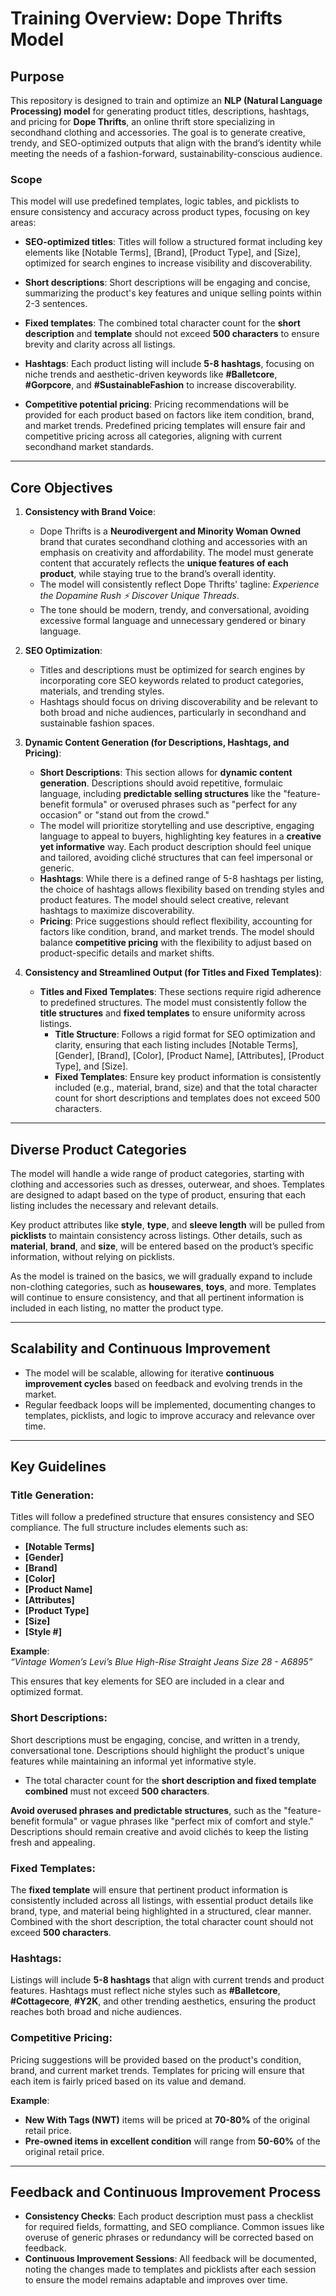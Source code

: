 # **Training Overview: Dope Thrifts Model**

## **Purpose**
This repository is designed to train and optimize an **NLP (Natural Language Processing) model** for generating product titles, descriptions, hashtags, and pricing for **Dope Thrifts**, an online thrift store specializing in secondhand clothing and accessories. The goal is to generate creative, trendy, and SEO-optimized outputs that align with the brand’s identity while meeting the needs of a fashion-forward, sustainability-conscious audience.

### **Scope**
This model will use predefined templates, logic tables, and picklists to ensure consistency and accuracy across product types, focusing on key areas:
- **SEO-optimized titles**: Titles will follow a structured format including key elements like [Notable Terms], [Brand], [Product Type], and [Size], optimized for search engines to increase visibility and discoverability.
  
- **Short descriptions**: Short descriptions will be engaging and concise, summarizing the product's key features and unique selling points within 2-3 sentences.

- **Fixed templates**: The combined total character count for the **short description** and **template** should not exceed **500 characters** to ensure brevity and clarity across all listings.

- **Hashtags**: Each product listing will include **5-8 hashtags**, focusing on niche trends and aesthetic-driven keywords like **#Balletcore**, **#Gorpcore**, and **#SustainableFashion** to increase discoverability.

- **Competitive potential pricing**: Pricing recommendations will be provided for each product based on factors like item condition, brand, and market trends. Predefined pricing templates will ensure fair and competitive pricing across all categories, aligning with current secondhand market standards.

---

## **Core Objectives**

1. **Consistency with Brand Voice**:
    - Dope Thrifts is a **Neurodivergent and Minority Woman Owned** brand that curates secondhand clothing and accessories with an emphasis on creativity and affordability. The model must generate content that accurately reflects the **unique features of each product**, while staying true to the brand’s overall identity.
    - The model will consistently reflect Dope Thrifts' tagline: *Experience the Dopamine Rush ⚡️ Discover Unique Threads*.
    - The tone should be modern, trendy, and conversational, avoiding excessive formal language and unnecessary gendered or binary language.

2. **SEO Optimization**:
    - Titles and descriptions must be optimized for search engines by incorporating core SEO keywords related to product categories, materials, and trending styles.
    - Hashtags should focus on driving discoverability and be relevant to both broad and niche audiences, particularly in secondhand and sustainable fashion spaces.

3. **Dynamic Content Generation (for Descriptions, Hashtags, and Pricing)**:
    - **Short Descriptions**: This section allows for **dynamic content generation**. Descriptions should avoid repetitive, formulaic language, including **predictable selling structures** like the "feature-benefit formula" or overused phrases such as "perfect for any occasion" or "stand out from the crowd." 
    - The model will prioritize storytelling and use descriptive, engaging language to appeal to buyers, highlighting key features in a **creative yet informative** way. Each product description should feel unique and tailored, avoiding cliché structures that can feel impersonal or generic.
    - **Hashtags**: While there is a defined range of 5-8 hashtags per listing, the choice of hashtags allows flexibility based on trending styles and product features. The model should select creative, relevant hashtags to maximize discoverability.
    - **Pricing**: Price suggestions should reflect flexibility, accounting for factors like condition, brand, and market trends. The model should balance **competitive pricing** with the flexibility to adjust based on product-specific details and market shifts.

4. **Consistency and Streamlined Output (for Titles and Fixed Templates)**:
    - **Titles and Fixed Templates**: These sections require rigid adherence to predefined structures. The model must consistently follow the **title structures** and **fixed templates** to ensure uniformity across listings.
        - **Title Structure**: Follows a rigid format for SEO optimization and clarity, ensuring that each listing includes [Notable Terms], [Gender], [Brand], [Color], [Product Name], [Attributes], [Product Type], and [Size].
        - **Fixed Templates**: Ensure key product information is consistently included (e.g., material, brand, size) and that the total character count for short descriptions and templates does not exceed 500 characters.

---

## **Diverse Product Categories**

The model will handle a wide range of product categories, starting with clothing and accessories such as dresses, outerwear, and shoes. Templates are designed to adapt based on the type of product, ensuring that each listing includes the necessary and relevant details.

Key product attributes like **style**, **type**, and **sleeve length** will be pulled from **picklists** to maintain consistency across listings. Other details, such as **material**, **brand**, and **size**, will be entered based on the product’s specific information, without relying on picklists.

As the model is trained on the basics, we will gradually expand to include non-clothing categories, such as **housewares**, **toys**, and more. Templates will continue to ensure consistency, and that all pertinent information is included in each listing, no matter the product type.

---

## **Scalability and Continuous Improvement**

- The model will be scalable, allowing for iterative **continuous improvement cycles** based on feedback and evolving trends in the market.
- Regular feedback loops will be implemented, documenting changes to templates, picklists, and logic to improve accuracy and relevance over time.

---

## **Key Guidelines**

### **Title Generation:**
Titles will follow a predefined structure that ensures consistency and SEO compliance. The full structure includes elements such as:
- **[Notable Terms]**
- **[Gender]**
- **[Brand]**
- **[Color]**
- **[Product Name]**
- **[Attributes]**
- **[Product Type]**
- **[Size]**
- **[Style #]**

**Example**:  
*“Vintage Women’s Levi’s Blue High-Rise Straight Jeans Size 28 - A6895”*

This ensures that key elements for SEO are included in a clear and optimized format.

### **Short Descriptions:**
Short descriptions must be engaging, concise, and written in a trendy, conversational tone. Descriptions should highlight the product's unique features while maintaining an informal yet informative style.  
- The total character count for the **short description and fixed template combined** must not exceed **500 characters**.
  
**Avoid overused phrases and predictable structures**, such as the "feature-benefit formula" or vague phrases like "perfect mix of comfort and style." Descriptions should remain creative and avoid clichés to keep the listing fresh and appealing.

### **Fixed Templates:**
The **fixed template** will ensure that pertinent product information is consistently included across all listings, with essential product details like brand, type, and material being highlighted in a structured, clear manner. Combined with the short description, the total character count should not exceed **500 characters**.

### **Hashtags:**
Listings will include **5-8 hashtags** that align with current trends and product features. Hashtags must reflect niche styles such as **#Balletcore**, **#Cottagecore**, **#Y2K**, and other trending aesthetics, ensuring the product reaches both broad and niche audiences.

### **Competitive Pricing:**
Pricing suggestions will be provided based on the product's condition, brand, and current market trends. Templates for pricing will ensure that each item is fairly priced based on its value and demand.

**Example**:  
- **New With Tags (NWT)** items will be priced at **70-80%** of the original retail price.
- **Pre-owned items in excellent condition** will range from **50-60%** of the original retail price.

---

## **Feedback and Continuous Improvement Process**
- **Consistency Checks**: Each product description must pass a checklist for required fields, formatting, and SEO compliance. Common issues like overuse of generic phrases or redundancy will be corrected based on feedback.
- **Continuous Improvement Sessions**: All feedback will be documented, noting the changes made to templates and picklists after each session to ensure the model remains adaptable and improves over time.

